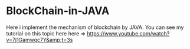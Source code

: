 # BlockChain-in-JAVA
Here i implement the mechanism of blockchain by JAVA.
You can see my tutorial on this topic here here => https://www.youtube.com/watch?v=7j1Gamwqc7Y&amp;t=3s
